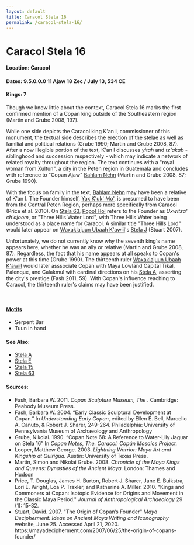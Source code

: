 ```yaml
---
layout: default
title: Caracol Stela 16
permalink: /caracol-stela-16/
---
```


# Caracol Stela 16

#### <strong>Location</strong>: Caracol
#### <strong>Dates</strong>: 9.5.0.0.0 11 Ajaw 18 Zec  / July 13, 534 CE
#### <strong>Kings</strong>: 7

Though we know little about the context, Caracol Stela 16 marks the first confirmed mention of a Copan king outside of the Southeastern region (Martin and Grube 2008, 197).

While one side depicts the Caracol king K'an I, commissioner of this monument, the textual side describes the erection of the stelae as well as familial and political relations (Grube 1990; Martin and Grube 2008, 87). After a now illegible portion of the text, K'an I discusses <em>yitah</em> and <em>tz'akab</em> - siblinghood and succession respectively - which may indicate a network of related royalty throughout the region. The text continues with a "royal woman from Xultun", a city in the Peten region in Guatemala and concludes with reference to "Copan Ajaw" <a href="{{site.baseurl}}/bahlam-nehn">Bahlam Nehn</a> (Martin and Grube 2008, 87; Grube 1990).

With the focus on family in the text, <a href="{{site.baseurl}}/bahlam-nehn">Bahlam Nehn</a> may have been a relative of K'an I. The Founder himself, <a href="{{site.baseurl}}/yax-kuk-mo">Yax K'uk' Mo'</a>, is presumed to have been from the Central Peten Region, perhaps more specifically from Caracol (Price et al. 2010). On <a href="{{site.baseurl}}/stela-63">Stela 63</a>, <a href="{{site.baseurl}}/popol-hol">Popol Hol</a> refers to the Founder as <em>Uxwitza' ch'ajoom</em>, or "Three Hills Water Lord", with Three Hills Water being understood as a place name for Caracol. A similar title "Three Hills Lord" would later appear on <a href="{{site.baseurl}}/waxaklajuun-ubaah-kawiil">Waxaklajuun Ubaah K'awiil</a>'s <a href="{{site.baseurl}}/stela-j">Stela J</a> (Stuart 2007).

Unfortunately, we do not currently know why the seventh king's name appears here, whether he was an ally or relative (Martin and Grube 2008, 87). Regardless, the fact that his name appears at all speaks to Copan's power at this time (Grube 1990). The thirteenth ruler <a href="{{site.baseurl}}/waxaklajuun-ubaah-kawiil">Waxaklajuun Ubaah K'awiil</a> would later asssociate Copan with Maya Lowland Capital Tikal, Palenque, and Calakmul with cardinal directions on his <a href="{{site.baseurl}}/stela-a">Stela A</a>, asserting the city's prestige (Fash 2011, 59). With Copan's influence reaching to Caracol, the thirteenth ruler's claims may have been justified.

<br>

#### <strong><a href="{{site.baseurl}}/motif-glossary">Motifs</a></strong>
<ul>
<li>Serpent Bar</li>
<li>Tuun in hand</li>
</ul>

#### <strong>See Also</strong>:
<ul>
<li><a href="{{site.baseurl}}/stela-a">Stela A</a></li>
<li><a href="{{site.baseurl}}/stela-e">Stela E</a></li>
<li><a href="{{site.baseurl}}/stela-15">Stela 15</a></li>
<li><a href="{{site.baseurl}}/stela-63">Stela 63</a></li>
</ul>

#### <strong>Sources</strong>:
<ul>
<li>Fash, Barbara W. 2011. <cite>Copan Sculpture Museum, The </cite>. Cambridge: Peabody Museum Press.</li>
<li>Fash, Barbara W. 2004. “Early Classic Sculptural Development at Copan.” In <cite>Understanding Early Copan</cite>, edited by Ellen E. Bell, Marcello A. Canuto, & Robert J. Sharer, 249-264. Philadelphia: University of Pennsylvania Museum of Archaeology and Anthropology</li>
<li>Grube, Nikolai. 1990. “Copan Note 68: A Reference to Water-Lily Jaguar on Stela 16” In <cite>Copan Notes, The<cite>. Caracol: Copán Mosaics Project.</li>
<li>Looper, Matthew George. 2003. <cite>Lightning Warrior: Maya Art and Kingship at Quirigua.</cite> Austin: University of Texas Press. </li>
<li>Martin, Simon and Nikolai Grube. 2008. <cite>Chronicle of the Maya Kings and Queens: Dynasties of the Ancient Maya.</cite> London: Thames and Hudson</li>
<li>Price, T. Douglas, James H. Burton, Robert J. Sharer, Jane E. Buikstra, Lori E. Wright, Loa P. Traxler, and Katherine A. Miller. 2010. "Kings and Commoners at Copan: Isotopic Evidence for Origins and Movement in the Classic Maya Period." <cite>Journal of Anthropological Archaeology</cite> 29 (1): 15-32.</li>
<li>Stuart, David. 2007. "The Origin of Copan’s Founder" <cite>Maya Decipherment: Ideas on Ancient Maya Writing and Iconography</cite> website, June 25. Accessed April 21, 2020. https://mayadecipherment.com/2007/06/25/the-origin-of-copans-founder/</li>
